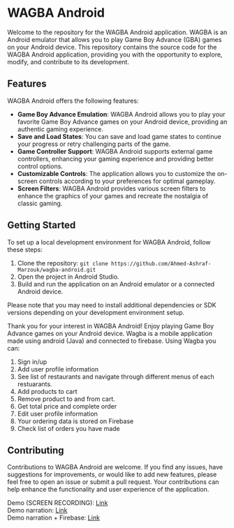 # WAGBA Android

Welcome to the repository for the WAGBA Android application. WAGBA is an Android emulator that allows you to play Game Boy Advance (GBA) games on your Android device. This repository contains the source code for the WAGBA Android application, providing you with the opportunity to explore, modify, and contribute to its development.

## Features

WAGBA Android offers the following features:

- **Game Boy Advance Emulation**: WAGBA Android allows you to play your favorite Game Boy Advance games on your Android device, providing an authentic gaming experience.
- **Save and Load States**: You can save and load game states to continue your progress or retry challenging parts of the game.
- **Game Controller Support**: WAGBA Android supports external game controllers, enhancing your gaming experience and providing better control options.
- **Customizable Controls**: The application allows you to customize the on-screen controls according to your preferences for optimal gameplay.
- **Screen Filters**: WAGBA Android provides various screen filters to enhance the graphics of your games and recreate the nostalgia of classic gaming.

## Getting Started

To set up a local development environment for WAGBA Android, follow these steps:

1. Clone the repository: `git clone https://github.com/Ahmed-Ashraf-Marzouk/wagba-android.git`
2. Open the project in Android Studio.
3. Build and run the application on an Android emulator or a connected Android device.

Please note that you may need to install additional dependencies or SDK versions depending on your development environment setup.

Thank you for your interest in WAGBA Android! Enjoy playing Game Boy Advance games on your Android device.
Wagba is a mobile application made using android (Java) and connected to firebase. Using Wagba you can:

1. Sign in/up
1. Add user profile information 
1. See list of restaurants and navigate through different menus of each restuarants. 
1. Add products to cart
1. Remove product to and from cart.
1. Get total price and complete order 
1. Edit user profile information 
1. Your ordering data is stored on Firebase 
1. Check list of orders you have made 


## Contributing

Contributions to WAGBA Android are welcome. If you find any issues, have suggestions for improvements, or would like to add new features, please feel free to open an issue or submit a pull request. Your contributions can help enhance the functionality and user experience of the application.
<!-- 
## License

The content and code in this repository are protected under the [MIT License](LICENSE). You are free to view and explore the code, but please respect the licensing terms if you intend to use or modify any parts of it.

## Contact

If you have any questions or inquiries regarding WAGBA Android or its development, please feel free to contact me via email at [your-email@example.com](mailto:your-email@example.com). -->

Demo (SCREEN RECORDING): [Link](https://youtu.be/xqGgIKHXcuI) <br>
Demo narration: [Link](https://youtu.be/U_Xp3EK1hVE) <br>
Demo narration + Firebase: [Link](https://youtu.be/DC7PgTM_2PY) <br>
